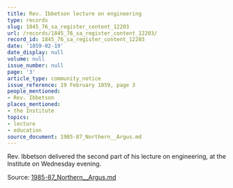 ```yaml
---
title: Rev. Ibbetson lecture on engineering
type: records
slug: 1845_76_sa_register_content_12203
url: /records/1845_76_sa_register_content_12203/
record_id: 1845_76_sa_register_content_12203
date: '1859-02-19'
date_display: null
volume: null
issue_number: null
page: '3'
article_type: community_notice
issue_reference: 19 February 1859, page 3
people_mentioned:
- Rev. Ibbetson
places_mentioned:
- the Institute
topics:
- lecture
- education
source_document: 1985-87_Northern__Argus.md
---
```


Rev. Ibbetson delivered the second part of his lecture on engineering, at the Institute on Wednesday evening.

Source: [1985-87_Northern__Argus.md](/downloads/markdown/1985-87_Northern__Argus.md)
